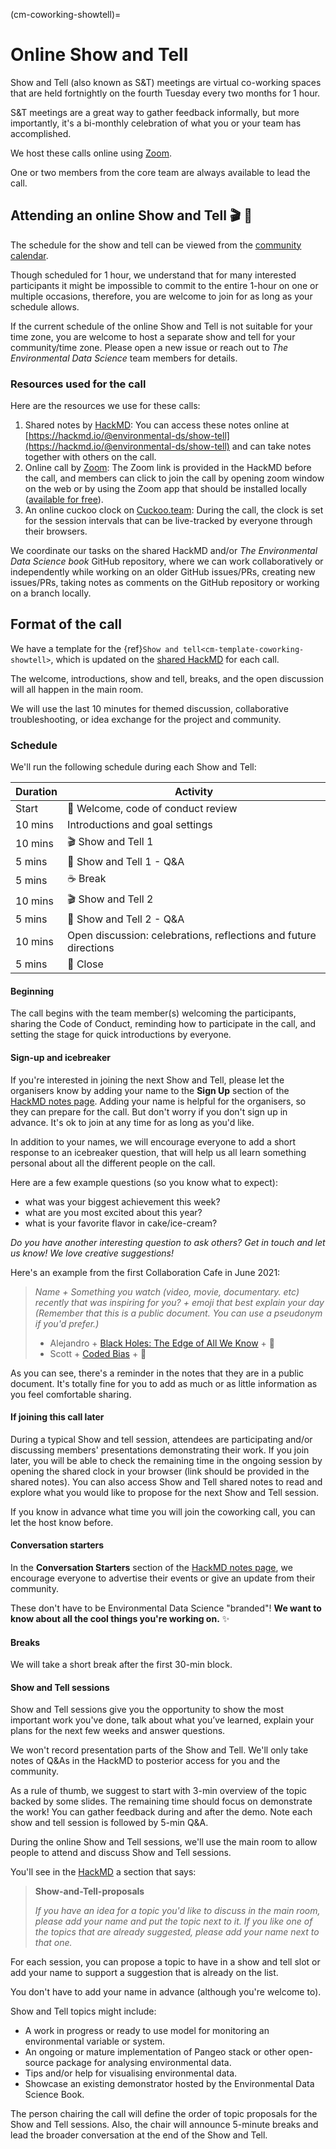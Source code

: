 (cm-coworking-showtell)=
# Online Show and Tell

Show and Tell (also known as S&T) meetings are virtual co-working spaces that are held fortnightly on the fourth Tuesday every two months for 1 hour.

S&T meetings are a great way to gather feedback informally, but more importantly, it's a bi-monthly celebration of what you or your team has accomplished.

We host these calls online using [Zoom](https://www.zoom.us/).

One or two members from the core team are always available to lead the call.

## Attending an online Show and Tell 🎬 📣

The schedule for the show and tell can be viewed from the [community calendar](https://calendar.google.com/calendar/embed?src=environmental.ds.book%40gmail.com&ctz=Europe%2FLondon).

Though scheduled for 1 hour, we understand that for many interested participants it might be impossible to commit to the entire 1-hour on one or multiple occasions, therefore, you are welcome to join for as long as your schedule allows.

If the current schedule of the online Show and Tell is not suitable for your time zone, you are welcome to host a separate show and tell for your community/time zone.
Please open a new issue or reach out to _The Environmental Data Science_ team members for details.

### Resources used for the call

Here are the resources we use for these calls:

1. Shared notes by [HackMD](https://hackmd.io/): You can access these notes online at [https://hackmd.io/@environmental-ds/show-tell](https://hackmd.io/@environmental-ds/show-tell) and can take notes together with others on the call.
2. Online call by [Zoom](https://www.zoom.us/): The Zoom link is provided in the HackMD before the call, and members can click to join the call by opening zoom window on the web or by using the Zoom app that should be installed locally ([available for free](https://zoom.us/download)).
3. An online cuckoo clock on [Cuckoo.team](https://cuckoo.team/environmental-ds): During the call, the clock is set for the session intervals that can be live-tracked by everyone through their browsers.

We coordinate our tasks on the shared HackMD and/or _The Environmental Data Science book_ GitHub repository, where we can work collaboratively or independently while working on an older GitHub issues/PRs, creating new issues/PRs, taking notes as comments on the GitHub repository or working on a branch locally.

## Format of the call

We have a template for the {ref}`Show and tell<cm-template-coworking-showtell>`, which is updated on the [shared HackMD](https://hackmd.io/@environmental-ds/show-tell) for each call.

The welcome, introductions, show and tell, breaks, and the open discussion will all happen in the main room.

We will use the last 10 minutes for themed discussion, collaborative troubleshooting, or idea exchange for the project and community.

### Schedule

We'll run the following schedule during each Show and Tell:

| Duration | Activity |
| ---- | -------- |
| Start | 👋 Welcome, code of conduct review |
| 10 mins | Introductions and goal settings |
| 10 mins | 🎬 Show and Tell 1 |
| 5 mins | 💬 Show and Tell 1 - Q&A |
| 5 mins | ☕️ Break |
| 10 mins | 🎬 Show and Tell 2 |
| 5 mins | 💬 Show and Tell 2 - Q&A |
| 10 mins | Open discussion: celebrations, reflections and future directions |
| 5 mins | 👋 Close |

#### Beginning

The call begins with the team member(s) welcoming the participants, sharing the Code of Conduct, reminding how to participate in the call, and setting the stage for quick introductions by everyone.

#### Sign-up and icebreaker

If you're interested in joining the next Show and Tell, please let the organisers know by adding your name to the **Sign Up** section of the [HackMD notes page](https://hackmd.io/@environmental-ds/show-tell#Sign-up-below).
Adding your name is helpful for the organisers, so they can prepare for the call.
But don't worry if you don't sign up in advance.
It's ok to join at any time for as long as you'd like.

In addition to your names, we will encourage everyone to add a short response to an icebreaker question, that will help us all learn something personal about all the different people on the call.

Here are a few example questions (so you know what to expect):

* what was your biggest achievement this week?
* what are you most excited about this year?
* what is your favorite flavor in cake/ice-cream?

*Do you have another interesting question to ask others?*
*Get in touch and let us know!*
*We love creative suggestions!*

Here's an example from the first Collaboration Cafe in June 2021:

> *Name + Something you watch (video, movie, documentary. etc) recently that was inspiring for you? + emoji that best explain your day*
> *(Remember that this is a public document. You can use a pseudonym if you'd prefer.)*
>
> * Alejandro + [Black Holes: The Edge of All We Know](https://www.rottentomatoes.com/m/black_holes_the_edge_of_all_we_know) + :milky_way:
> * Scott + [Coded Bias](https://www.imdb.com/title/tt11394170/) + 🧠

As you can see, there's a reminder in the notes that they are in a public document.
It's totally fine for you to add as much or as little information as you feel comfortable sharing.

#### If joining this call later

During a typical Show and tell session, attendees are participating and/or discussing members' presentations demonstrating their work.
If you join later, you will be able to check the remaining time in the ongoing session by opening the shared clock in your browser (link should be provided in the shared notes).
You can also access Show and Tell shared notes to read and explore what you would like to propose for the next Show and Tell session.

If you know in advance what time you will join the coworking call, you can let the host know before.

#### Conversation starters

In the **Conversation Starters** section of the [HackMD notes page](https://hackmd.io/@environmental-ds/show-tell#Conversation-Starters), we encourage everyone to advertise their events or give an update from their community.

These don't have to be Environmental Data Science "branded"!
**We want to know about all the cool things you're working on.** ✨

#### Breaks

We will take a short break after the first 30-min block.

#### Show and Tell sessions

Show and Tell sessions give you the opportunity to show the most important work you've done, talk about what you’ve learned, explain your plans for the next few weeks and answer questions.

We won't record presentation parts of the Show and Tell. We'll only take notes of Q&As in the HackMD to posterior access for you and the community.  

As a rule of thumb, we suggest to start with 3-min overview of the topic backed by some slides. The remaining time should focus on demonstrate the work! You can gather feedback during and after the demo. Note each show and tell session is followed by 5-min Q&A.

During the online Show and Tell sessions, we'll use the main room to allow people to attend and discuss Show and Tell sessions.

You'll see in the [HackMD](https://hackmd.io/@environmental-ds#Show-and-Tell-proposals) a section that says:

> **Show-and-Tell-proposals**
>
> *If you have an idea for a topic you'd like to discuss in the main room, please add your name and put the topic next to it.*
> *If you like one of the topics that are already suggested, please add your name next to that one.*

For each session, you can propose a topic to have in a show and tell slot or add your name to support a suggestion that is already on the list.

You don't have to add your name in advance (although you're welcome to).

Show and Tell topics might include:

* A work in progress or ready to use model for monitoring an environmental variable or system.
* An ongoing or mature implementation of Pangeo stack or other open-source package for analysing environmental data.
* Tips and/or help for visualising environmental data.
* Showcase an existing demonstrator hosted by the Environmental Data Science Book. 

The person chairing the call will define the order of topic proposals for the Show and Tell sessions. Also, the chair will announce 5-minute breaks and lead the broader conversation at the end of the Show and Tell.